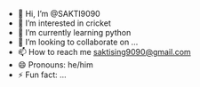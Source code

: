 - 👋 Hi, I’m @SAKTI9090
- 👀 I’m interested in cricket
- 🌱 I’m currently learning python
- 💞️ I’m looking to collaborate on ...
- 📫 How to reach me saktising9090@gmail.com
- 😄 Pronouns: he/him
- ⚡ Fun fact: ...

<!---
SAKTI9090/SAKTI9090 is a ✨ special ✨ repository because its `README.md` (this file) appears on your GitHub profile.
You can click the Preview link to take a look at your changes.
--->
